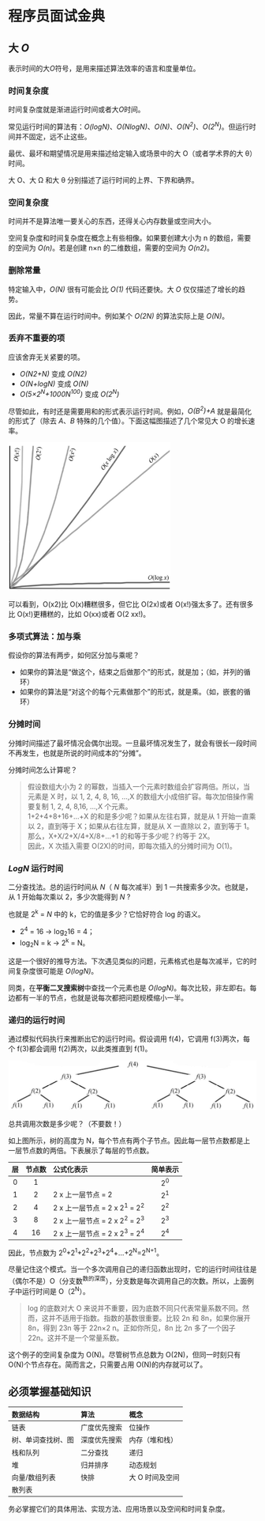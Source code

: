 # 程序员面试金典

## 大 _O_

表示时间的大*O*符号，是用来描述算法效率的语言和度量单位。

### 时间复杂度

时间复杂度就是渐进运行时间或者大*O*时间。

常见运行时间的算法有：_O(logN)_、_O(NlogN)_、_O(N)_、_O(N<sup>2</sup>)_、_O(2<sup>N</sup>)_。但运行时间并不固定，远不止这些。

最优、最坏和期望情况是用来描述给定输入或场景中的大 O（或者学术界的大 θ）时间。

大 O、大 Ω 和大 θ 分别描述了运行时间的上界、下界和确界。

### 空间复杂度

时间并不是算法唯一要关心的东西，还得关心内存数量或空间大小。

空间复杂度和时间复杂度在概念上有些相像。如果要创建大小为 n 的数组，需要的空间为 _O(n)_。若是创建 n×n 的二维数组，需要的空间为 _O(n2)_。

### 删除常量

特定输入中，_O(N)_ 很有可能会比 _O(1)_ 代码还要快。大 _O_ 仅仅描述了增长的趋势。

因此，常量不算在运行时间中。例如某个 _O(2N)_ 的算法实际上是 _O(N)_。

### 丢弃不重要的项

应该舍弃无关紧要的项。

- _O(N2+N)_ 变成 _O(N2)_
- _O(N+logN)_ 变成 _O(N)_
- _O(5×2<sup>N</sup>+1000N<sup>100</sup>)_ 变成 _O(2<sup>N</sup>)_

尽管如此，有时还是需要用和的形式表示运行时间。例如，_O(B<sup>2</sup>)+A_ 就是最简化的形式了（除去 _A_、_B_ 特殊的几个值）。下面这幅图描述了几个常见大 O 的增长速率。

<img style="height:300px" src="./images/big-o-line.png" alt="常见大 O 的增长速率"/>

可以看到，O(x2)比 O(x)糟糕很多，但它比 O(2x)或者 O(x!)强太多了。还有很多比 O(x!)更糟糕的，比如 O(xx)或者 O(2 xx!)。

### 多项式算法：加与乘

假设你的算法有两步，如何区分加与乘呢？

- 如果你的算法是“做这个，结束之后做那个”的形式，就是加；（如，并列的循环）
- 如果你的算法是“对这个的每个元素做那个”的形式，就是乘。（如，嵌套的循环）

### 分摊时间

分摊时间描述了最坏情况会偶尔出现。一旦最坏情况发生了，就会有很长一段时间不再发生，也就是所说的时间成本的“分摊”。

分摊时间怎么计算呢？

> 假设数组大小为 2 的幂数，当插入一个元素时数组会扩容两倍。所以，当元素是 X 时，以 1, 2, 4, 8, 16, …,X 的数组大小成倍扩容。每次加倍操作需要复制 1, 2, 4, 8,16, …,X 个元素。<br/>
> 1+2+4+8+16+…+X 的和是多少呢？如果从左往右算，就是从 1 开始一直乘以 2，直到等于 X；如果从右往左算，就是从 X 一直除以 2，直到等于 1。<br/>
> 那么，X+X/2+X/4+X/8+…+1 的和等于多少呢？约等于 2X。<br/>
> 因此，X 次插入需要 O(2X)的时间，即每次插入的分摊时间为 O(1)。

### _LogN_ 运行时间

二分查找法。总的运行时间从 _N_（ _N_ 每次减半）到 1 一共搜索多少次。也就是，从 1 开始每次乘以 2，多少次能得到 _N_ ?

也就是 2<sup>k</sup> = _N_ 中的 k，它的值是多少？它恰好符合 log 的语义。

- 2<sup>4</sup> = 16 -> log<sub>2</sub>16 = 4；
- log<sub>2</sub>N = k -> 2<sup>k</sup> = N。

这是一个很好的推导方法。下次遇见类似的问题，元素格式也是每次减半，它的时间复杂度很可能是 _O(logN)_。

同类，在**平衡二叉搜索树**中查找一个元素也是 _O(logN)_。每次比较，非左即右。每边都有一半的节点，也就是说每次都把问题规模缩小一半。

### 递归的运行时间

通过模拟代码执行来推断出它的运行时间。假设调用 f(4)，它调用 f(3)两次，每个 f(3)都会调用 f(2)两次，以此类推直到 f(1)。

<img src="./images/di-gui-pic.png"/>

总共调用次数是多少呢？（不要数！）

如上图所示，树的高度为 N，每个节点有两个子节点。因此每一层节点数都是上一层节点数的两倍。下表展示了每层的节点数。

| 层  | 节点数 | 公式化表示                                         |   简单表示    |
| :-: | :----: | :------------------------------------------------- | :-----------: |
|  0  |   1    |                                                    | 2<sup>0</sup> |
|  1  |   2    | 2 x 上一层节点 = 2                                 | 2<sup>1</sup> |
|  2  |   4    | 2 x 上一层节点 = 2 x 2<sup>1</sup> = 2<sup>2</sup> | 2<sup>2</sup> |
|  3  |   8    | 2 x 上一层节点 = 2 x 2<sup>2</sup> = 2<sup>3</sup> | 2<sup>3</sup> |
|  4  |   16   | 2 x 上一层节点 = 2 x 2<sup>3</sup> = 2<sup>4</sup> | 2<sup>4</sup> |

因此，节点数为 2<sup>0</sup>+2<sup>1</sup>+2<sup>2</sup>+2<sup>3</sup>+2<sup>4</sup>+…+2<sup>N</sup>=2<sup>N+1</sup>。

尽量记住这个模式。当一个多次调用自己的递归函数出现时，它的运行时间往往是（偶尔不是）O（分支数<sup>数的深度</sup>），分支数是每次调用自己的次数。所以，上面例子中运行时间是 O（2<sup>N</sup>）。

> log 的底数对大 O 来说并不重要，因为底数不同只代表常量系数不同。然而，这并不适用于指数。指数的基数很重要。比较 2n 和 8n，如果你展开 8n，得到 23n 等于 22n×2 n。正如你所见，8n 比 2n 多了一个因子 22n。这并不是一个常量系数。

这个例子的空间复杂度为 O(N)。尽管树节点总数为 O(2N)，但同一时刻只有 O(N)个节点存在。简而言之，只需要占用 O(N)的内存就可以了。

## 必须掌握基础知识

| 数据结构           | 算法         | 概念            |
| :----------------- | :----------- | :-------------- |
| 链表               | 广度优先搜索 | 位操作          |
| 树、单词查找树、图 | 深度优先搜索 | 内存（堆和栈）  |
| 栈和队列           | 二分查找     | 递归            |
| 堆                 | 归并排序     | 动态规划        |
| 向量/数组列表      | 快排         | 大 O 时间及空间 |
| 散列表             |              |                 |

务必掌握它们的具体用法、实现方法、应用场景以及空间和时间复杂度。
